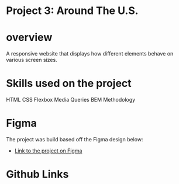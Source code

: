 # Project 3: Around The U.S.

# overview

A responsive website that displays how different elements behave on various screen sizes.

# Skills used on the project

HTML
CSS
Flexbox
Media Queries
BEM Methodology

# Figma

The project was build based off the Figma design below:

- [Link to the project on Figma](https://www.figma.com/file/ii4xxsJ0ghevUOcssTlHZv/Sprint-3%3A-Around-the-US?node-id=0%3A1)

# Github Links
